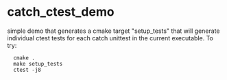 # catch_ctest_demo

simple demo that generates a cmake target "setup_tests" that will generate
individual ctest tests for each catch unittest in the current executable. To try:
```
  cmake .
  make setup_tests
  ctest -j8
```
